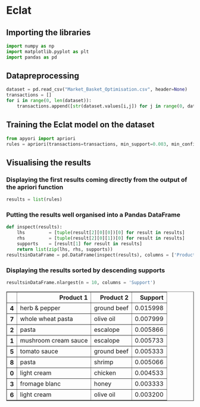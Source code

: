 # Eclat

## Importing the libraries


```python
import numpy as np
import matplotlib.pyplot as plt
import pandas as pd
```

## Datapreprocessing


```python
dataset = pd.read_csv("Market_Basket_Optimisation.csv", header=None)
transactions = []
for i in range(0, len(dataset)):
    transactions.append([str(dataset.values[i,j]) for j in range(0, dataset.shape[1])])
```

## Training the Eclat model on the dataset


```python
from apyori import apriori
rules = apriori(transactions=transactions, min_support=0.003, min_confidence=0.2, min_lift = 3, min_length = 2, max_length = 2)
```

## Visualising the results

### Displaying the first results coming directly from the output of the apriori function


```python
results = list(rules)
```

### Putting the results well organised into a Pandas DataFrame


```python
def inspect(results):
    lhs         = [tuple(result[2][0][0])[0] for result in results]
    rhs         = [tuple(result[2][0][1])[0] for result in results]
    supports    = [result[1] for result in results]
    return list(zip(lhs, rhs, supports))
resultsinDataFrame = pd.DataFrame(inspect(results), columns = ['Product 1', 'Product 2', 'Support'])
```

### Displaying the results sorted by descending supports


```python
resultsinDataFrame.nlargest(n = 10, columns = 'Support')
```




<div>
<style scoped>
    .dataframe tbody tr th:only-of-type {
        vertical-align: middle;
    }

    .dataframe tbody tr th {
        vertical-align: top;
    }

    .dataframe thead th {
        text-align: right;
    }
</style>
<table border="1" class="dataframe">
  <thead>
    <tr style="text-align: right;">
      <th></th>
      <th>Product 1</th>
      <th>Product 2</th>
      <th>Support</th>
    </tr>
  </thead>
  <tbody>
    <tr>
      <th>4</th>
      <td>herb &amp; pepper</td>
      <td>ground beef</td>
      <td>0.015998</td>
    </tr>
    <tr>
      <th>7</th>
      <td>whole wheat pasta</td>
      <td>olive oil</td>
      <td>0.007999</td>
    </tr>
    <tr>
      <th>2</th>
      <td>pasta</td>
      <td>escalope</td>
      <td>0.005866</td>
    </tr>
    <tr>
      <th>1</th>
      <td>mushroom cream sauce</td>
      <td>escalope</td>
      <td>0.005733</td>
    </tr>
    <tr>
      <th>5</th>
      <td>tomato sauce</td>
      <td>ground beef</td>
      <td>0.005333</td>
    </tr>
    <tr>
      <th>8</th>
      <td>pasta</td>
      <td>shrimp</td>
      <td>0.005066</td>
    </tr>
    <tr>
      <th>0</th>
      <td>light cream</td>
      <td>chicken</td>
      <td>0.004533</td>
    </tr>
    <tr>
      <th>3</th>
      <td>fromage blanc</td>
      <td>honey</td>
      <td>0.003333</td>
    </tr>
    <tr>
      <th>6</th>
      <td>light cream</td>
      <td>olive oil</td>
      <td>0.003200</td>
    </tr>
  </tbody>
</table>
</div>


